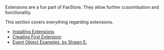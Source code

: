 Extensions are a fun part of FaxStore. They allow further cusomtisation and functionality.

This section covers everything regarding extensions.

- [Installing Extensions](/c/faxstore/installing-extensions)
- [Creating First Extension](/c/faxstore/creating-first-extension)
- [Event Object Examples, by Shawn E.](/c/faxstore/event-object-examples)

